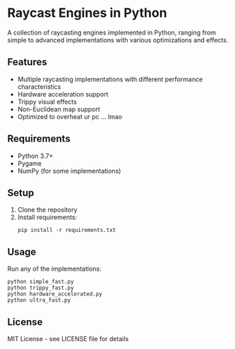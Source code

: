 # Raycast Engines in Python

A collection of raycasting engines implemented in Python, ranging from simple to advanced implementations with various optimizations and effects.

## Features

- Multiple raycasting implementations with different performance characteristics
- Hardware acceleration support
- Trippy visual effects
- Non-Euclidean map support
- Optimized to overheat ur pc ... lmao

## Requirements

- Python 3.7+
- Pygame
- NumPy (for some implementations)

## Setup

1. Clone the repository
2. Install requirements:
   ```
   pip install -r requirements.txt
   ```

## Usage

Run any of the implementations:

```
python simple_fast.py
python trippy_fast.py
python hardware_accelerated.py
python ultra_fast.py
```

## License

MIT License - see LICENSE file for details
